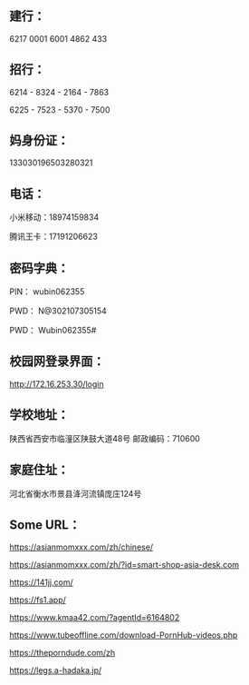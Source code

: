 ## 建行：

6217 0001 6001 4862 433

## 招行：

6214 - 8324 - 2164 - 7863          

6225 - 7523 - 5370 - 7500

## 妈身份证：

133030196503280321

## 电话： 

小米移动：18974159834

腾讯王卡：17191206623

## 密码字典：

PIN：		wubin062355

PWD： 	 N@302107305154

PWD：	  Wubin062355#

## 校园网登录界面：		

http://172.16.253.30/login

## 学校地址：

陕西省西安市临潼区陕鼓大道48号 	邮政编码：710600

## 家庭住址：

河北省衡水市景县洚河流镇庞庄124号

## Some URL：

https://asianmomxxx.com/zh/chinese/

https://asianmomxxx.com/zh/?id=smart-shop-asia-desk.com

https://141jj.com/

https://fs1.app/

https://www.kmaa42.com/?agentId=6164802

https://www.tubeoffline.com/download-PornHub-videos.php

https://theporndude.com/zh

https://legs.a-hadaka.jp/